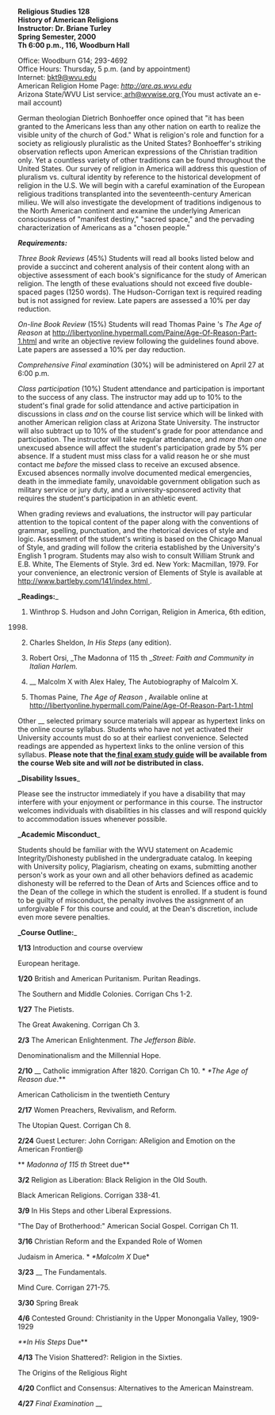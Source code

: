 **Religious Studies 128**  
**History of American Religions**  
**Instructor: Dr. Briane Turley**  
**Spring Semester, 2000**  
**Th 6:00 p.m., 116, Woodburn Hall**

Office: Woodburn G14; 293-4692  
Office Hours: Thursday, 5 p.m. (and by appointment)  
Internet: [bkt9@wvu.edu](mailto:bkt9@wvu.edu)  
American Religion Home Page: _<http://are.as.wvu.edu>_  
Arizona State/WVU List service:[ arh@wvwise.org ](mailto:arh@wvwise.org)(You
must activate an e-mail account)

  
German theologian Dietrich Bonhoeffer once opined that "it has been granted to
the Americans less than any other nation on earth to realize the visible unity
of the church of God." What is religion's role and function for a society as
religiously pluralistic as the United States? Bonhoeffer's striking
observation reflects upon American expressions of the Christian tradition
only. Yet a countless variety of other traditions can be found throughout the
United States. Our survey of religion in America will address this question of
pluralism vs. cultural identity by reference to the historical development of
religion in the U.S. We will begin with a careful examination of the European
religious traditions transplanted into the seventeenth-century American
milieu. We will also investigate the development of traditions indigenous to
the North American continent and examine the underlying American consciousness
of "manifest destiny," "sacred space," and the pervading characterization of
Americans as a "chosen people."  
  
**_Requirements:_**

_Three Book Reviews_ (45%) Students will read all books listed below and
provide a succinct and coherent analysis of their content along with an
objective assessment of each book's significance for the study of American
religion. The length of these evaluations should not exceed five double-spaced
pages (1250 words). The Hudson-Corrigan text is required reading but is not
assigned for review. Late papers are assessed a 10% per day reduction.

  
_On-line Book Review_ (15%) Students will read Thomas Paine 's _The Age of
Reason_ at http://libertyonline.hypermall.com/Paine/Age-Of-Reason-Part-1.html
and write an objective review following the guidelines found above. Late
papers are assessed a 10% per day reduction.

  
_Comprehensive Final examination_ (30%) will be administered on April 27 at
6:00 p.m.

_Class participation_ (10%) Student attendance and participation is important
to the success of any class. The instructor may add up to 10% to the student's
final grade for solid attendance and active participation in discussions in
class _and_ on the course list service which will be linked with another
American religion class at Arizona State University. The instructor will also
subtract up to 10% of the student's grade for poor attendance and
participation. The instructor will take regular attendance, and _more than
one_ unexcused absence will affect the student's participation grade by 5% per
absence. If a student must miss class for a valid reason he or she must
contact me _before_ the missed class to receive an excused absence. Excused
absences normally involve documented medical emergencies, death in the
immediate family, unavoidable government obligation such as military service
or jury duty, and a university-sponsored activity that requires the student's
participation in an athletic event.

When grading reviews and evaluations, the instructor will pay particular
attention to the topical content of the paper along with the conventions of
grammar, spelling, punctuation, and the rhetorical devices of style and logic.
Assessment of the student's writing is based on the Chicago Manual of Style,
and grading will follow the criteria established by the University's English 1
program. Students may also wish to consult William Strunk and E.B. White, The
Elements of Style. 3rd ed. New York: Macmillan, 1979. For your convenience, an
electronic version of Elements of Style is available at
[http://www.bartleby.com/141/index.html
](http://www.bartleby.com/141/index.html).

**_Readings:**_

1) Winthrop S. Hudson and John Corrigan, Religion in America, 6th edition,
1998.

2) Charles Sheldon, _In His Steps_ (any edition).

3) Robert Orsi, _The Madonna of 115 th __Street: Faith and Community in
Italian Harlem._

4) __ Malcolm X with Alex Haley, The Autobiography of Malcolm X.

5) Thomas Paine, _The Age of Reason_ , Available online at
<http://libertyonline.hypermall.com/Paine/Age-Of-Reason-Part-1.html>

Other __ selected primary source materials will appear as hypertext links on
the online course syllabus. Students who have not yet activated their
University accounts must do so at their earliest convenience. Selected
readings are appended as hypertext links to the online version of this
syllabus. **Please note that the[ final exam study guide](stuguide.htm) will
be available from the course Web site and will _not_ be distributed in
class.**

**_Disability Issues**_

Please see the instructor immediately if you have a disability that may
interfere with your enjoyment or performance in this course. The instructor
welcomes individuals with disabilities in his classes and will respond quickly
to accommodation issues whenever possible.

**_Academic Misconduct**_

Students should be familiar with the WVU statement on Academic
Integrity/Dishonesty published in the undergraduate catalog. In keeping with
University policy, Plagiarism, cheating on exams, submitting another person's
work as your own and all other behaviors defined as academic dishonesty will
be referred to the Dean of Arts and Sciences office and to the Dean of the
college in which the student is enrolled. If a student is found to be guilty
of misconduct, the penalty involves the assignment of an unforgivable F for
this course and could, at the Dean's discretion, include even more severe
penalties.

**_Course Outline:**_

**1/13** Introduction and course overview

European heritage.

**1/20** British and American Puritanism. Puritan Readings.

The Southern and Middle Colonies. Corrigan Chs 1-2.

**1/27** The Pietists.

The Great Awakening. Corrigan Ch 3.

**2/3** The American Enlightenment. _The Jefferson Bible_.

Denominationalism and the Millennial Hope.

**2/10** __ Catholic immigration After 1820. Corrigan Ch 10. * _*The Age of
Reason due_.**

American Catholicism in the twentieth Century

**2/17** Women Preachers, Revivalism, and Reform.

The Utopian Quest. Corrigan Ch 8.

**2/24** Guest Lecturer: John Corrigan: AReligion and Emotion on the American
Frontier@

** _Madonna of 115 th_ Street due**

**3/2** Religion as Liberation: Black Religion in the Old South.

Black American Religions. Corrigan 338-41.

**3/9** In His Steps and other Liberal Expressions.

"The Day of Brotherhood:" American Social Gospel. Corrigan Ch 11.

**3/16** Christian Reform and the Expanded Role of Women

Judaism in America. * _*Malcolm X_ Due*

**3/23** __ The Fundamentals.

Mind Cure. Corrigan 271-75.

**3/30** Spring Break

**4/6** Contested Ground: Christianity in the Upper Monongalia Valley,
1909-1929

_**In His Steps_ Due**

**4/13** The Vision Shattered?: Religion in the Sixties.

The Origins of the Religious Right

**4/20** Conflict and Consensus: Alternatives to the American Mainstream.

**4/27** _Final Examination_ __

